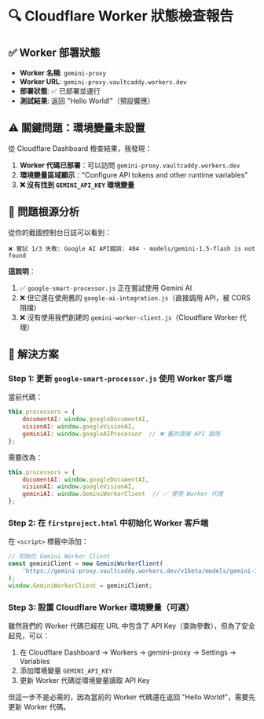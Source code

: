# 🔍 Cloudflare Worker 狀態檢查報告

## ✅ Worker 部署狀態
- **Worker 名稱**: `gemini-proxy`
- **Worker URL**: `gemini-proxy.vaultcaddy.workers.dev`
- **部署狀態**: ✅ 已部署並運行
- **測試結果**: 返回 "Hello World!"（預設響應）

## ⚠️ 關鍵問題：環境變量未設置

從 Cloudflare Dashboard 檢查結果，我發現：

1. **Worker 代碼已部署**：可以訪問 `gemini-proxy.vaultcaddy.workers.dev`
2. **環境變量區域顯示**："Configure API tokens and other runtime variables"
3. **❌ 沒有找到 `GEMINI_API_KEY` 環境變量**

## 🎯 問題根源分析

從你的截圖控制台日誌可以看到：

```
❌ 嘗試 1/3 失敗: Google AI API錯誤: 404 - models/gemini-1.5-flash is not found
```

**這說明**：
1. ✅ `google-smart-processor.js` 正在嘗試使用 Gemini AI
2. ❌ 但它還在使用舊的 `google-ai-integration.js`（直接調用 API，被 CORS 阻擋）
3. ❌ 沒有使用我們創建的 `gemini-worker-client.js`（Cloudflare Worker 代理）

## 🚀 解決方案

### **Step 1: 更新 `google-smart-processor.js` 使用 Worker 客戶端**

當前代碼：
```javascript
this.processors = {
    documentAI: window.googleDocumentAI,
    visionAI: window.googleVisionAI,
    geminiAI: window.googleAIProcessor  // ❌ 舊的直接 API 調用
};
```

需要改為：
```javascript
this.processors = {
    documentAI: window.googleDocumentAI,
    visionAI: window.googleVisionAI,
    geminiAI: window.GeminiWorkerClient  // ✅ 使用 Worker 代理
};
```

### **Step 2: 在 `firstproject.html` 中初始化 Worker 客戶端**

在 `<script>` 標籤中添加：
```javascript
// 初始化 Gemini Worker Client
const geminiClient = new GeminiWorkerClient(
    'https://gemini-proxy.vaultcaddy.workers.dev/v1beta/models/gemini-1.5-flash-latest:generateContent'
);
window.GeminiWorkerClient = geminiClient;
```

### **Step 3: 設置 Cloudflare Worker 環境變量（可選）**

雖然我們的 Worker 代碼已經在 URL 中包含了 API Key（查詢參數），但為了安全起見，可以：

1. 在 Cloudflare Dashboard → Workers → gemini-proxy → Settings → Variables
2. 添加環境變量 `GEMINI_API_KEY`
3. 更新 Worker 代碼從環境變量讀取 API Key

但這一步不是必需的，因為當前的 Worker 代碼還在返回 "Hello World!"，需要先更新 Worker 代碼。
